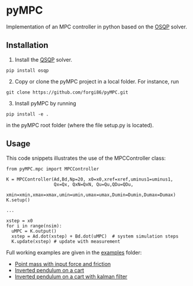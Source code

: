 # pyMPC

Implementation of an MPC controller in python based on the <a href="https://osqp.org/">OSQP</a> solver.

## Installation

1. Install the [QSQP](https://osqp.org/) solver.
```
pip install osqp
```
2. Copy or clone the pyMPC project in a local folder. For instance, run 
```
git clone https://github.com/forgi86/pyMPC.git
```
3. Install pyMPC by running
```
pip install -e .
```
in the pyMPC root folder (where the file setup.py is located).

## Usage 

This code snippets illustrates the use of the MPCController class:

```
from pyMPC.mpc import MPCController

K = MPCController(Ad,Bd,Np=20, x0=x0,xref=xref,uminus1=uminus1,
                  Qx=Qx, QxN=QxN, Qu=Qu,QDu=QDu,
                  xmin=xmin,xmax=xmax,umin=umin,umax=umax,Dumin=Dumin,Dumax=Dumax)
K.setup()

...

xstep = x0
for i in range(nsim): 
  uMPC = K.output()
  xstep = Ad.dot(xstep) + Bd.dot(uMPC)  # system simulation steps
  K.update(xstep) # update with measurement
```
Full working examples are given in the [examples](examples) folder:
 * [Point mass with input force and friction](examples/example_point_mass.ipynb)
 * [Inverted pendulum on a cart](examples/example_inverted_pendulum.ipynb)
 * [Inverted pendulum on a cart with kalman filter](examples/example_inverted_pendulum_kalman.ipynb)
